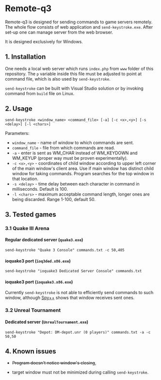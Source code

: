 # Remote-q3

Remote-q3 is designed for sending commands to game servers remotely. The whole flow consists of web application and `send-keystroke.exe`. After set-up one can manage server from the web browser.

It is designed exclusively for Windows.

## 1. Installation

One needs a local web server which runs `index.php` from `www` folder of this repository. The `p` variable inside this file must be adjusted to point at command file, which is also used by `send-keystroke`.

`send-keystroke` can be built with Visual Studio solution or by invoking command from `build` file on Linux.

## 2. Usage

`send-keystroke <window_name> <command_file> [-a] [-c <x>,<y>] [-s <delay>] [-l <chars>]`

Parameters:

* `window_name` - name of window to which commands are sent.
* `command_file` - file from which commands are read.
* `-a` - enter is sent as WM_CHAR instead of WM_KEYDOWN and WM_KEYUP (proper way must be proven experimentally).
* `-c <x>,<y>` - coordinates of child window according to upper left corner of the main window's client area. Use if main window has distinct child window for taking commands. Program searches for the top window in that location.
* `-s <delay>` - time delay between each character in command in milliseconds. Default is 100.
* `-l <chars>` - maximum acceptable command length, longer ones are being discarded. Range 1-100, default 50.

## 3. Tested games

### 3.1 Quake III Arena

#### Regular dedicated server (`quake3.exe`)

`send-keystroke "Quake 3 Console" commands.txt -c 50,405`

#### ioquake3 port (`ioq3ded.x86.exe`)

`send-keystroke "ioquake3 Dedicated Server Console" commands.txt`

#### ioquake3 port (`ioquake3.x86.exe`)

Currently `send-keystroke` is not able to efficiently send commands to such window, although [Spy++](https://docs.microsoft.com/en-gb/visualstudio/debugger/introducing-spy-increment?view=vs-2019) shows that window receives sent ones.

### 3.2 Unreal Tournament

#### Dedicated server (`UnrealTournament.exe`)

`send-keystroke "Depot: DM-depot.unr (0 players)" commands.txt -a -c 50,50`

## 4. Known issues

* ~~Program doesn't notice window's closing~~,

* target window must not be minimized during calling `send-keystroke`.
